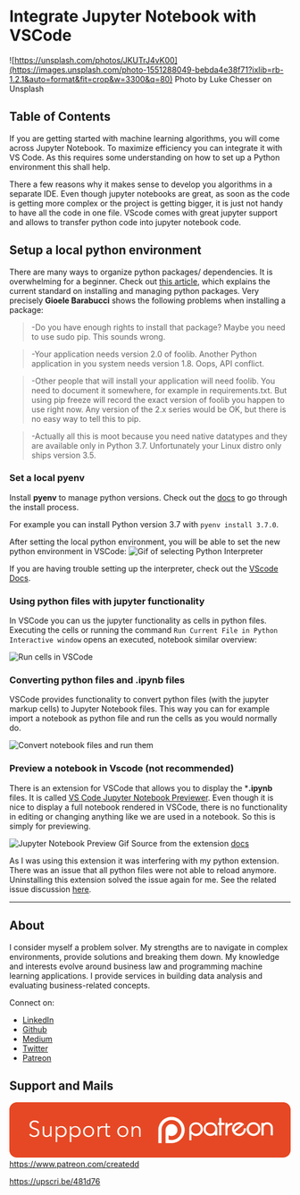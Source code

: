 # Integrate Jupyter Notebook with VSCode

![https://unsplash.com/photos/JKUTrJ4vK00](https://images.unsplash.com/photo-1551288049-bebda4e38f71?ixlib=rb-1.2.1&auto=format&fit=crop&w=3300&q=80)
Photo by Luke Chesser on Unsplash


## Table of Contents


If you are getting started with machine learning algorithms, you will come across Jupyter Notebook. To maximize efficiency you can integrate it with VS Code. As this requires some understanding on how to set up a Python environment this shall help.

There a few reasons why it makes sense to develop you algorithms in a separate IDE. Even though jupyter notebooks are great, as soon as the code is getting more complex or the project is getting bigger, it is just not handy to have all the code in one file. VScode comes with great jupyter support and allows to transfer python code into jupyter notebook code.


## Setup a local python environment

There are many ways to organize python packages/ dependencies. It is overwhelming for a beginner.
Check out [this article](https://gioele.io/pyenv-pipenv), which explains the current standard on installing and managing python packages. Very precisely **Gioele Barabucci** shows the following problems when installing a package:

> -Do you have enough rights to install that package? Maybe you need to use sudo pip. This sounds wrong.

> -Your application needs version 2.0 of foolib. Another Python application in you system needs version 1.8. Oops, API conflict.

> -Other people that will install your application will need foolib. You need to document it somewhere, for example in requirements.txt. But using pip freeze will record the exact version of foolib you happen to use right now. Any version of the 2.x series would be OK, but there is no easy way to tell this to pip.

> -Actually all this is moot because you need native datatypes and they are available only in Python 3.7. Unfortunately your Linux distro only ships version 3.5.


### Set a local pyenv

Install **pyenv** to manage python versions. Check out the [docs](https://github.com/pyenv/pyenv) to go through the install process.

For example you can install Python version 3.7 with `pyenv install 3.7.0`.

After setting the local python environment, you will be able to set the new python environment in VSCode:
![Gif of selecting Python Interpreter](http://g.recordit.co/tRdnrOAMHu.gif)

If you are having trouble setting up the interpreter, check out the [VScode Docs](http://recordit.co/fxFECb7aby).

### Using python files with jupyter functionality

In VSCode you can us the jupyter functionality as cells in python files. Executing the cells or running the command `Run Current File in Python Interactive window` opens an executed, notebook similar overview:

![Run cells in VSCode](http://g.recordit.co/JM7RyyjISc.gif)

### Converting python files and .ipynb files

VSCode provides functionality to convert python files (with the jupyter markup cells) to Jupyter Notebook files. This way you can for example import a notebook as python file and run the cells as you would normally do.

![Convert notebook files and run them](http://recordit.co/DndtyRoXaT)


### Preview a notebook in Vscode (not recommended)

There is an extension for VSCode that allows you to display the ***.ipynb** files. It is called [VS Code Jupyter Notebook Previewer](https://marketplace.visualstudio.com/items?itemName=jithurjacob.nbpreviewer). Even though it is nice to display a full notebook rendered in VSCode, there is no functionality in editing or changing anything like we are used in a notebook. So this is simply for previewing.

![Jupyter Notebook Preview Gif](https://thumbs.gfycat.com/FarawayTerrificChameleon-max-14mb.gif)
Source from the extension [docs](https://marketplace.visualstudio.com/items?itemName=jithurjacob.nbpreviewer)

As I was using this extension it was interfering with my python extension. There was an issue that all python files were not able to reload anymore. Uninstalling this extension solved the issue again for me. See the related issue discussion [here](https://github.com/microsoft/vscode-python/issues/6392).



---

## About

I consider myself a problem solver. My strengths are to navigate in complex environments, provide solutions and breaking them down.
My knowledge and interests evolve around business law and programming machine learning applications.
I provide services in building data analysis and evaluating business-related concepts.

Connect on:
- [LinkedIn](https://www.linkedin.com/in/createdd)
- [Github](https://github.com/Createdd)
- [Medium](https://medium.com/@createdd)
- [Twitter](https://twitter.com/_createdd)
- [Patreon](https://www.patreon.com/createdd)

## Support and Mails

[![supportPatreon](../../patreonImg.png)](https://www.patreon.com/createdd)
https://www.patreon.com/createdd

https://upscri.be/481d76

<!-- Written by Daniel Deutsch -->